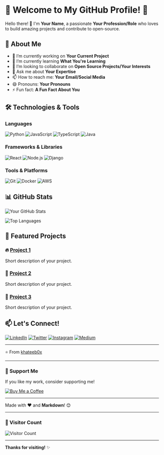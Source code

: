 
# 🌟 Welcome to My GitHub Profile! 🌟

Hello there! 👋 I'm **Your Name**, a passionate **Your Profession/Role** who loves to build amazing projects and contribute to open-source. 

## 🚀 About Me

- 🔭 I’m currently working on **Your Current Project**
- 🌱 I’m currently learning **What You're Learning**
- 👯 I’m looking to collaborate on **Open Source Projects/Your Interests**
- 💬 Ask me about **Your Expertise**
- 📫 How to reach me: **Your Email/Social Media**
- 😄 Pronouns: **Your Pronouns**
- ⚡ Fun fact: **A Fun Fact About You**

## 🛠️ Technologies & Tools

### Languages
![Python](https://img.shields.io/badge/Python-3776AB?style=for-the-badge&logo=python&logoColor=white)
![JavaScript](https://img.shields.io/badge/JavaScript-F7DF1E?style=for-the-badge&logo=javascript&logoColor=black)
![TypeScript](https://img.shields.io/badge/TypeScript-007ACC?style=for-the-badge&logo=typescript&logoColor=white)
![Java](https://img.shields.io/badge/Java-ED8B00?style=for-the-badge&logo=openjdk&logoColor=white)

### Frameworks & Libraries
![React](https://img.shields.io/badge/React-61DAFB?style=for-the-badge&logo=react&logoColor=black)
![Node.js](https://img.shields.io/badge/Node.js-339933?style=for-the-badge&logo=node.js&logoColor=white)
![Django](https://img.shields.io/badge/Django-092E20?style=for-the-badge&logo=django&logoColor=white)

### Tools & Platforms
![Git](https://img.shields.io/badge/Git-F05032?style=for-the-badge&logo=git&logoColor=white)
![Docker](https://img.shields.io/badge/Docker-2496ED?style=for-the-badge&logo=docker&logoColor=white)
![AWS](https://img.shields.io/badge/AWS-232F3E?style=for-the-badge&logo=amazon-aws&logoColor=white)

## 📊 GitHub Stats

![Your GitHub Stats](https://github-readme-stats.vercel.app/api?username=khateeb0x&show_icons=true&theme=radical)

![Top Languages](https://github-readme-stats.vercel.app/api/top-langs/?username=khateeb0x&layout=compact&theme=radical)

## 🌟 Featured Projects

### 🔥 [Project 1](https://github.com/khateeb0x/Project1)
Short description of your project.

### 🚀 [Project 2](https://github.com/khateeb0x/Project2)
Short description of your project.

### 🎨 [Project 3](https://github.com/khateeb0x/Project3)
Short description of your project.

## 📫 Let's Connect!

[![LinkedIn](https://img.shields.io/badge/LinkedIn-0077B5?style=for-the-badge&logo=linkedin&logoColor=white)](https://linkedin.com/in/khateeb0x)
[![Twitter](https://img.shields.io/badge/Twitter-1DA1F2?style=for-the-badge&logo=twitter&logoColor=white)](https://twitter.com/khateeb0x)
[![Instagram](https://img.shields.io/badge/Instagram-E4405F?style=for-the-badge&logo=instagram&logoColor=white)](https://instagram.com/khateeb0x)
[![Medium](https://img.shields.io/badge/Medium-12100E?style=for-the-badge&logo=medium&logoColor=white)](https://medium.com/@khateeb0x)

---

⭐️ From [khateeb0x](https://github.com/khateeb0x)

---

### 💖 Support Me

If you like my work, consider supporting me!

[![Buy Me a Coffee](https://img.shields.io/badge/Buy_Me_a_Coffee-FFDD00?style=for-the-badge&logo=buy-me-a-coffee&logoColor=black)](https://buymeacoffee.com/khateeb0x)

---

Made with ❤️ and **Markdown**! 😊

---

### 🔮 Visitor Count

![Visitor Count](https://profile-counter.glitch.me/khateeb0x/count.svg)

---

**Thanks for visiting!** ✨
